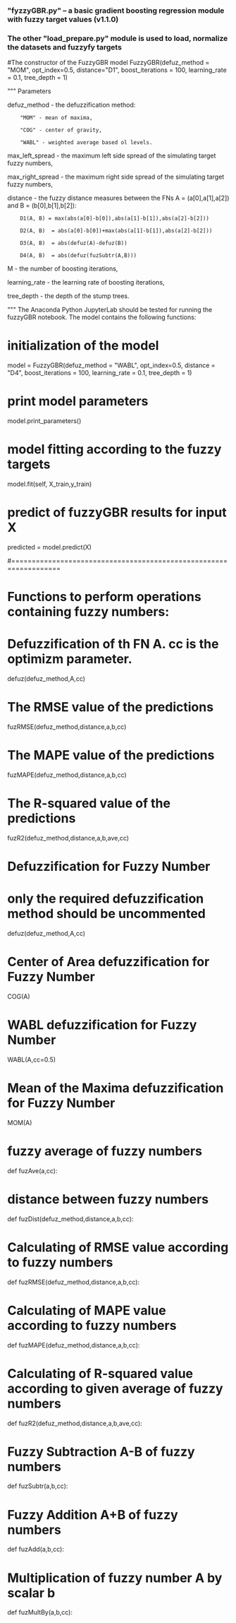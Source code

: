 ### "fyzzyGBR.py" – a basic gradient boosting regression module with fuzzy target values (v1.1.0) ###
### The other "load_prepare.py" module is used to load, normalize the datasets and fuzzyfy targets ### 


#The constructor of the FuzzyGBR model
FuzzyGBR(defuz_method = "MOM", opt_index=0.5, distance="D1", 
                 boost_iterations = 100, learning_rate = 0.1, tree_depth = 1)

"""  Parameters
	
defuz_method - the defuzzification method: 

        "MOM" - mean of maxima, 
	
        "COG" - center of gravity, 
	
        "WABL" - weighted average based ol levels.
	
max_left_spread - the maximum left side spread of the simulating target fuzzy numbers,

max_right_spread - the maximum right side spread of the simulating target fuzzy numbers,

distance - the fuzzy distance measures between the FNs A = (a[0],a[1],a[2]) and B = (b[0],b[1],b[2]):

        D1(A, B) = max(abs(a[0]-b[0]),abs(a[1]-b[1]),abs(a[2]-b[2])) 
	
        D2(A, B)  = abs(a[0]-b[0])+max(abs(a[1]-b[1]),abs(a[2]-b[2])) 
	
        D3(A, B)  = abs(defuz(A)-defuz(B)) 
	
        D4(A, B)  = abs(defuz(fuzSubtr(A,B))) 
	
M - the number of boosting iterations,

learning_rate - the learning rate of boosting iterations,

tree_depth - the depth of the stump trees.

"""
The Anaconda Python JupyterLab should be tested for running the fuzzyGBR notebook.
The model contains the following functions:

# initialization of the model
model = FuzzyGBR(defuz_method = "WABL", opt_index=0.5, distance = "D4", boost_iterations = 100, 
               learning_rate = 0.1, tree_depth = 1)

# print model parameters
model.print_parameters()

# model fitting according to the fuzzy targets
model.fit(self, X_train,y_train)

# predict of fuzzyGBR results for input X
predicted = model.predict(X)

#==================================================================
# Functions to perform operations containing fuzzy numbers:

# Defuzzification of th FN A. cc is the optimizm parameter.
defuz(defuz_method,A,cc)

# The RMSE value of the predictions
fuzRMSE(defuz_method,distance,a,b,cc)

# The MAPE value of the predictions
fuzMAPE(defuz_method,distance,a,b,cc)

# The R-squared value of the predictions
fuzR2(defuz_method,distance,a,b,ave,cc)

# Defuzzification for Fuzzy Number
# only the required defuzzification method should be uncommented
defuz(defuz_method,A,cc)

# Center of Area defuzzification for Fuzzy Number
COG(A)

# WABL defuzzification for Fuzzy Number
WABL(A,cc=0.5)

# Mean of the Maxima defuzzification for Fuzzy Number
MOM(A)

# fuzzy average of fuzzy numbers
def fuzAve(a,cc):

# distance between fuzzy numbers
def fuzDist(defuz_method,distance,a,b,cc):

# Calculating of RMSE value according to fuzzy numbers
def fuzRMSE(defuz_method,distance,a,b,cc):

# Calculating of MAPE value according to fuzzy numbers
def fuzMAPE(defuz_method,distance,a,b,cc):

# Calculating of R-squared value according to given average of fuzzy numbers
def fuzR2(defuz_method,distance,a,b,ave,cc):

# Fuzzy Subtraction A-B of fuzzy numbers
def fuzSubtr(a,b,cc):

# Fuzzy Addition A+B of fuzzy numbers
def fuzAdd(a,b,cc):

# Multiplication of fuzzy number A by scalar b
def fuzMultBy(a,b,cc):
